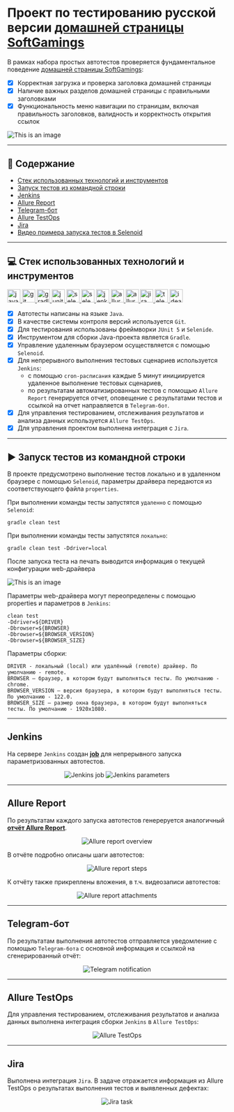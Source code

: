 # Проект по тестированию русской версии [домашней страницы SoftGamings](https://www.softgamings.com/ru/)
В рамках набора простых автотестов проверяется фундаментальное поведение [домашней страницы SoftGamings](https://www.softgamings.com/ru/):
- [x] Корректная загрузка и проверка заголовка домашней страницы
- [x] Наличие важных разделов домашней страницы с правильными заголовками
- [x] Функциональность меню навигации по страницам, включая правильность заголовков, валидность и корректность открытия ссылок  

![This is an image](/media/images/Softgamings_home_page_screenshot.JPG)

____
## :pushpin: Содержание

- [Стек использованных технологий и инструментов](#computer-стек-использованных-технологий-и-инструментов)
- [Запуск тестов из командной строки](#arrow_forward-запуск-тестов-из-командной-строки)
- [Jenkins](#jenkins)
- [Allure Report](#allure-report)
- [Telegram-бот](#telegram-бот)
- [Allure TestOps](#allure-testops)
- [Jira](#jira)
- [Видео примера запуска тестов в Selenoid](#-видео-примера-запуска-теста-в-selenoid)

____
## :computer: Стек использованных технологий и инструментов

<p align="left">
    <a href="https://www.java.com/" target="_blank" rel="noreferrer"> <img src="https://raw.githubusercontent.com/zavadimka/zavadimka/d7752c5e453307d9604abf6a8e76155f9338a14d/icons/Java.svg" alt="java" height="30" width="30"/> </a> 
    <a href="https://git-scm.com/" target="_blank" rel="noreferrer"> <img src="https://raw.githubusercontent.com/zavadimka/zavadimka/d7752c5e453307d9604abf6a8e76155f9338a14d/icons/Git.svg" alt="git" width="30" height="30"/> </a> 
    <a href="https://gradle.org/" target="_blank" rel="noreferrer"> <img src="https://raw.githubusercontent.com/zavadimka/zavadimka/d7752c5e453307d9604abf6a8e76155f9338a14d/icons/Gradle.svg" alt="gradle" height="30" width="30"/> </a> 
    <a href="https://junit.org/junit5/" target="_blank" rel="noreferrer"> <img src="https://raw.githubusercontent.com/zavadimka/zavadimka/d7752c5e453307d9604abf6a8e76155f9338a14d/icons/Junit.svg" alt="junit" height="30" width="30"/> </a> 
    <a href="https://selenide.org/" target="_blank" rel="noreferrer"> <img src="https://raw.githubusercontent.com/zavadimka/zavadimka/90aba27358b0550523685f7084b7cb2264586632/icons/Selenide.svg" alt="selenide" height="30" width="30"/> </a> 
    <a href="https://aerokube.com/selenoid/" target="_blank" rel="noreferrer"> <img src="" alt="selenoid" height="30" width="30"/> </a> 
    <a href="https://www.jenkins.io/" target="_blank" rel="noreferrer"> <img src="https://raw.githubusercontent.com/zavadimka/zavadimka/3e5ee569abff7768f0da64b0e5195e1888c2602a/icons/Jenkins.svg" alt="jenkins" height="30" width="30"/> </a> 
    <a href="https://allurereport.org/" target="_blank" rel="noreferrer"> <img src="" alt="allurereport" height="30" width="30"/> </a> 
    <a href="https://qameta.io/" target="_blank" rel="noreferrer"> <img src="" alt="alluretestops" height="30" width="30"/> </a> 
    <a href="https://www.atlassian.com/software/jira" target="_blank" rel="noreferrer"> <img src="https://raw.githubusercontent.com/zavadimka/zavadimka/d7752c5e453307d9604abf6a8e76155f9338a14d/icons/Jira.svg" alt="jira" height="30" width="30"/> </a> 
    <a href="https://telegram.org/" target="_blank" rel="noreferrer"> <img src="" alt="telegram" height="30" width="30"/> </a> 
    <a href="https://www.jetbrains.com/idea/" target="_blank" rel="noreferrer"> <img src="https://raw.githubusercontent.com/zavadimka/zavadimka/d7752c5e453307d9604abf6a8e76155f9338a14d/icons/IDEA.svg" alt="idea" width="30" height="30"/> </a> 
</p>

- [x] Автотесты написаны на языке `Java`.  
- [x] В качестве системы контроля версий используется `Git`.  
- [x] Для тестирования использованы фреймворки `JUnit 5` и `Selenide`.  
- [x] Инструментом для сборки Java-проекта является `Gradle`.  
- [x] Управление удаленным браузером осуществляется с помощью `Selenoid`.  
- [x] Для непрерывного выполнения тестовых сценариев используется `Jenkins`:  
    - с помощью `cron-расписания` каждые 5 минут инициируется удаленное выполнение тестовых сценариев,  
    - по результатам автоматизированных тестов с помощью `Allure Report` генерируется отчет, оповещение с результатами тестов и ссылкой на отчет направляется в `Telegram-бот`.  
- [x] Для управления тестированием, отслеживания результатов и анализа данных используется `Allure TestOps`.  
- [x] Для управления проектом выполнена интеграция с `Jira`.  

____
## :arrow_forward: Запуск тестов из командной строки
В проекте предусмотрено выполнение тестов локально и в удаленном браузере с помощью `Selenoid`, параметры драйвера передаются из соответствующего файла `properties`.

При выполнении команды тесты запустятся `удаленно` с помощью `Selenoid`:
```
gradle clean test
```

При выполнении команды тесты запустятся `локально`:
```
gradle clean test -Ddriver=local
```

После запуска теста на печать выводится информация о текущей конфигурации web-драйвера 

![This is an image](/media/images/WebDriver_parameters.JPG)

Параметры web-драйвера могут переопределены с помощью properties и параметров в `Jenkins`:
```
clean test
-Ddriver=${DRIVER}
-Dbrowser=${BROWSER}
-Dbrowser=${BROWSER_VERSION}
-Dbrowser=${BROWSER_SIZE}
```
Параметры сборки:

    DRIVER - локальный (local) или удалённый (remote) драйвер. По умолчанию - remote.
    BROWSER – браузер, в котором будут выполняться тесты. По умолчанию - chrome.
    BROWSER_VERSION – версия браузера, в котором будут выполняться тесты. По умолчанию - 122.0.
    BROWSER_SIZE – размер окна браузера, в котором будут выполняться тесты. По умолчанию - 1920x1080.

____
## Jenkins

На сервере `Jenkins` создан **[job](https://jenkins.autotests.cloud/job/%D0%A124-dmzjb-l17-allure-testops-homework/)** для непрерывного запуска параметризованных автотестов.  
<p align="center">
<img title="Jenkins job" src="media/images/Jenkins_job.JPG">
<img title="Jenkins parameters" src="media/images/Jenkins_job_parameters.JPG">
</p>

____
## Allure Report
По результатам каждого запуска автотестов генереруется аналогичный **[отчёт Allure Report](https://jenkins.autotests.cloud/job/%D0%A124-dmzjb-l17-allure-testops-homework/allure/#suites/8b77906daa6d50740b3ff0fd1183c0a9/5f4b72f0a117a9f/)**.  
<p align="center">
<img title="Allure report overview" src="media/images/Allure_report_overview.JPG">
</p>
В отчёте подробно описаны шаги автотестов:  
<p align="center">
<img title="Allure report steps" src="media/images/Allure_report_steps.JPG">
</p>
К отчёту также прикреплены вложения, в т.ч. видеозаписи автотестов:  
<p align="center">
<img title="Allure report attachments" src="media/images/Allure_report_attachments.JPG">
</p>

____
## Telegram-бот
По результатам выполнения автотестов отправляется уведомление с помощью `Telegram-бота` с основной информация и ссылкой на сгенерированный отчёт:  
<p align="center">
<img title="Telegram notification" src="media/images/Telegram_notification.JPG">
</p>

____
## Allure TestOps
Для управления тестированием, отслеживания результатов и анализа данных выполнена интеграция сборки `Jenkins` в `Allure TestOps`:
<p align="center">
<img title="Allure TestOps" src="media/images/Allure_TestOps.JPG">
</p>

____
## Jira
Выполнена интеграция `Jira`. В задаче отражается информация  из Allure TestOps о результатах выполнения тестов и выявленных дефектах:
<p align="center">
<img title="Jira task" src="media/images/Jira_task.JPG">
</p>
